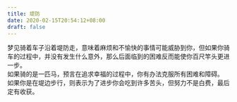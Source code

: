 ```yaml
---
title: 堤防
date: 2020-02-15T20:54:12+08:00
draft: false
---
```


梦见骑着车子沿着堤防走，意味着麻烦和不愉快的事情可能威胁到你，但如果你骑车的过程中，并没有发生什么意外，那么后面临到的困难反而能使你百尺竿头更进一步。<br>
如果骑的是一匹马，预言在追求幸福的过程中，你有办法克服所有困难和障碍。<br>
如果你是在堤边步行，则表示为了进步你会吃到许多苦头，但努力不是白费，最后定有收获。<br>
